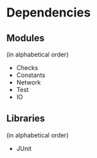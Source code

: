 # Dependencies

## Modules
(in alphabetical order)

* Checks
* Constants
* Network
* Test
* IO

## Libraries
(in alphabetical order)

* JUnit